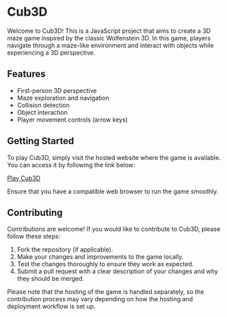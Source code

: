 # Cub3D

Welcome to Cub3D! This is a JavaScript project that aims to create a 3D maze game inspired by the classic Wolfenstein 3D. In this game, players navigate through a maze-like environment and interact with objects while experiencing a 3D perspective.

## Features

- First-person 3D perspective
- Maze exploration and navigation
- Collision detection
- Object interaction
- Player movement controls (arrow keys)

## Getting Started

To play Cub3D, simply visit the hosted website where the game is available. You can access it by following the link below:

[Play Cub3D](https://cub3d-42.netlify.app/)

Ensure that you have a compatible web browser to run the game smoothly.

## Contributing

Contributions are welcome! If you would like to contribute to Cub3D, please follow these steps:

1. Fork the repository (if applicable).
2. Make your changes and improvements to the game locally.
3. Test the changes thoroughly to ensure they work as expected.
4. Submit a pull request with a clear description of your changes and why they should be merged.

Please note that the hosting of the game is handled separately, so the contribution process may vary depending on how the hosting and deployment workflow is set up.

